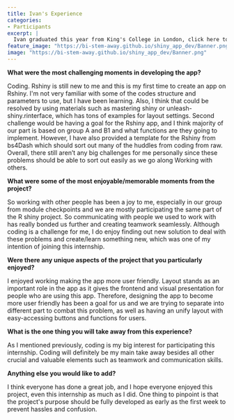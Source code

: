 ```yaml
---
title: Ivan's Experience
categories:
- Participants
excerpt: |
  Ivan graduated this year from King's College in London, click here to learn more about his experience as a participant in this project.|
feature_image: "https://bi-stem-away.github.io/shiny_app_dev/Banner.png"
image: "https://bi-stem-away.github.io/shiny_app_dev/Banner.png"
---
```


**What were the most challenging moments in developing the app?**

Coding. Rshiny is still new to me and this is my first time to create an app on Rshiny. I'm not very familiar with some of the codes structure and parameters to use, but I have been learning. Also, I think that could be resolved by using materials such as mastering shiny or unleash-shiny.rinterface, which has tons of examples for layout settings. Second challenge would be having a goal for the Rshiny app, and I think majority of our part is based on group A and B1 and what functions are they going to implement. However, I have also provided a template for the Rshiny from bs4Dash which should sort out many of the huddles from coding from raw.  Overall, there still aren’t any big challenges for me personally since these problems should be able to sort out easily as we go along
Working with others. 

**What were some of the most enjoyable/memorable moments from the project?**

So working with other people has been a joy to me, especially in our group from module checkpoints and we are mostly participating the same part of the R shiny project. So communicating with people we used to work with has really bonded us further and creating teamwork seamlessly. Although coding is a challenge for me, I do enjoy finding out new solution to deal with these problems and create/learn something new, which was one of my intention of joining this internship.

**Were there any unique aspects of the project that you particularly enjoyed?**

I enjoyed working making the app more user friendly. Layout stands as an important role in the app as it gives the frontend and visual presentation for people who are using this app. Therefore, designing the app to become more user friendly has been a goal for us and we are trying to separate into different part to combat this problem, as well as having an unify layout with easy-accessing buttons and functions for users.

**What is the one thing you will take away from this experience?**

As I mentioned previously, coding is my big interest for participating this internship. Coding will definitely be my main take away besides all other crucial and valuable elements such as teamwork and communication skills.

**Anything else you would like to add?**

I think everyone has done a great job, and I hope everyone enjoyed this project, even this internship as much as I did. One thing to pinpoint is that the project's purpose should be fully developed as early as the first week to prevent hassles and confusion.
